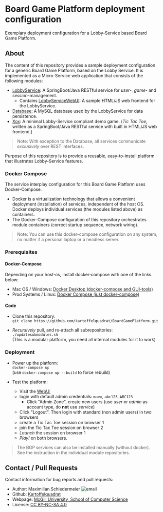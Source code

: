 # Board Game Platform deployment configuration

Exemplary deployment configuration for a Lobby-Service based Board Game Platform.

## About

The content of this repository provides a sample deployment configuration for a generic Board Game Platform, based on the Lobby Service. It is implemented as a Micro-Service web application that consists of the following modules:

 * [LobbyService](https://github.com/kartoffelquadrat/LobbyService): A SpringBoot/Java RESTful service for *user*-, *game*- and *session*-management.
   * Contains [LobbyServiceWebUI](https://github.com/kartoffelquadrat/LobbyServiceWebInterface): A sample HTML/JS web frontend for the LobbyService.
 * [Database](https://github.com/kartoffelquadrat/LobbyService/blob/master/Dockerfile-ls-db): A MySQL database used by the LobbyService for data persistence.
 * [Xox](https://github.com/kartoffelquadrat/BgpXox): A minimal Lobby-Service compliant demo game. (*Tic Tac Toe*, written as a SpringBoot/Java RESTful service with built in HTML/JS web frontend.)

 > Note: With exception to the Database, all services communicate *exclusively* over REST interfaces.

Purpose of this repository is to provide a reusable, easy-to-install platform that illustrates Lobby-Service features.

### Docker Compose

The service interplay configuration for this Board Game Platform uses Docker-Compose.  
  
 - Docker is a virtualization technology that allows a convenient deployment (installation) of services, independent of the host OS. Docker deploys individual services (the modules listed above) as containers. 
 - The Docker-Compose configuration of this repository orchestrates module containers (correct startup sequence, network wiring).

 > Note: You can use this docker-compose configuration on any system, no matter if a personal laptop or a headless server.

### Prerequisites

#### Docker-Compose

Depending on your host-os, install docker-compose with one of the links below:
   * Mac OS / Windows: [Docker Desktop (docker-compose and GUI-tools)](https://www.docker.com/products/docker-desktop)
   * Prod Systems / Linux: [Docker Compose (just docker-compose)](https://docs.docker.com/compose/install/)

#### Code

 * Clone this repository:  
```git clone https://github.com/kartoffelquadrat/BoardGamePlatform.git```

 * *Recursively* pull, and re-attach all subrepositories:  
```./updatesubmodules.sh```  
(This is a modular platform, you need all internal modules for it to work)

### Deployment

 * Power up the platform:  
```docker-compose up```  
(use ```docker-compose up --build``` to force rebuild)

 * Test the platform:
    * Visit the [WebUI](http://127.0.0.1:4242/)
    * login with default admin credentials: ```maex```, ```abc123_ABC123```
      * Click "Admin Zone", create new users (use *user* or *admin* as account type, do **not** use *service*)
    * Click "Logout". Then login with standard (non admin users) in two browsers
    * create a Tic Tac Toe session on browser 1
    * join the Tic Tac Toe session on browser 2
    * *Launch* the session on browser 1
    * *Play!* on both browsers.

 > The BGP services can also be installed manually (without docker). See the instruction in the individual module repositories.

## Contact / Pull Requests

Contact information for bug reports and pull requests:

 * Author: Maximilian Schiedermeier ![email](email.png)
 * Github: [Kartoffelquadrat](https://github.com/kartoffelquadrat)
 * Webpage: [McGill University, School of Computer Science](https://www.cs.mcgill.ca/~mschie3)
 * License: [CC BY-NC-SA 4.0](https://creativecommons.org/licenses/by-nc-sa/4.0/)
